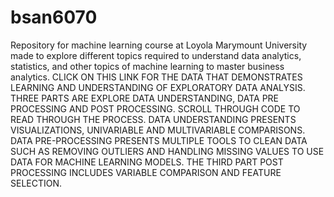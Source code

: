# bsan6070
Repository for machine learning course at Loyola Marymount University made to explore different topics required to understand data analytics, statistics, and other topics of machine learning to master business analytics.
CLICK ON THIS LINK FOR THE DATA THAT DEMONSTRATES LEARNING AND UNDERSTANDING OF EXPLORATORY DATA ANALYSIS. THREE PARTS ARE EXPLORE DATA UNDERSTANDING, DATA PRE PROCESSING AND POST PROCESSING. SCROLL THROUGH CODE TO READ THROUGH THE PROCESS. DATA UNDERSTANDING PRESENTS VISUALIZATIONS, UNIVARIABLE AND MULTIVARIABLE COMPARISONS. DATA PRE-PROCESSING PRESENTS MULTIPLE TOOLS TO CLEAN DATA SUCH AS REMOVING OUTLIERS AND HANDLING MISSING VALUES TO USE DATA FOR MACHINE LEARNING MODELS. THE THIRD PART POST PROCESSING INCLUDES VARIABLE COMPARISON AND FEATURE SELECTION.
